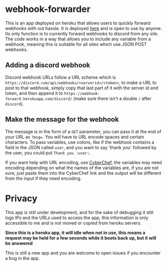 # webhook-forwarder
This is an app deployed on heroku that allows users to quickly forward webhooks with out hassle. 
It is deployed [here](https://webhook-forward.herokuapp.com/) and is open to use by anyone. 
Its only function is to currently forward webhooks to discord from any site.
The code works in a way that allows you to include any variable from a webhook, meaning this is suitable for all sites which use JSON POST webhooks.

## Adding a discord webhook
Discord webhook URLs follow a URL scheme which is `https://discord.com/api/webhooks/<serverid>/<token>`, 
to make a URL to post to that webhook, simply copy that last part of it with the server id and token, 
and then append it to `https://webhook-forward.herokuapp.com/discord/` (make sure there isn't a double `/` after `discord`).

## Make the message for the webhook
The message is in the form of a `GET` parameter, you can pass it at the end of your URL as `?msg=`.
You will have to URL encode spaces and certain characters. 
To pass variables, use colons, like if the webhook contains a field in the JSON called `user`, and you want to say 'thank you' followed by the user, 
you could put `Thank you :user:`.

If you want help with URL encoding, use [CyberChef](https://gchq.github.io/CyberChef/#recipe=URL_Encode(false)), the variables may need encoding
depending on what the names of the variables are, if you are not sure, just paste them into the CyberChef link and the output will be different from the input 
if they need encoding.

# Privacy
This app is still under development, and for the sake of debugging it still logs IPs and the URLs used to access the app, this information is only
accessible to me and is not moved or copied from heroku servers.

**Since this is a heroku app, it will idle when not in use, this means a request may be held for a few seconds while it boots back up, but it will be answered**

This is still a new app and you are welcome to open issues if you encounter a bug in the app.
